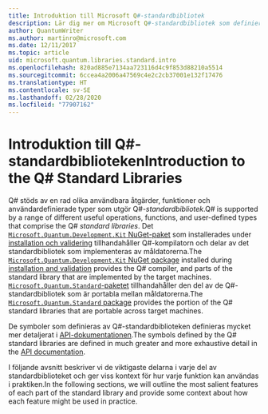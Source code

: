 ```yaml
---
title: Introduktion till Microsoft Q#-standardbibliotek
description: Lär dig mer om Microsoft Q#-standardbibliotek som definierar de åtgärder, funktioner och datatyper som används i kvantprogram.
author: QuantumWriter
ms.author: martinro@microsoft.com
ms.date: 12/11/2017
ms.topic: article
uid: microsoft.quantum.libraries.standard.intro
ms.openlocfilehash: 820ad885e7134aa723116d4c9f853d88210a5514
ms.sourcegitcommit: 6ccea4a2006a47569c4e2c2cb37001e132f17476
ms.translationtype: HT
ms.contentlocale: sv-SE
ms.lasthandoff: 02/28/2020
ms.locfileid: "77907162"
---
```

# <a name="introduction-to-the-q-standard-libraries"></a><span data-ttu-id="fc9d3-103">Introduktion till Q#-standardbiblioteken</span><span class="sxs-lookup"><span data-stu-id="fc9d3-103">Introduction to the Q# Standard Libraries</span></span> #

<span data-ttu-id="fc9d3-104">Q# stöds av en rad olika användbara åtgärder, funktioner och användardefinierade typer som utgör Q#-*standardbibliotek*.</span><span class="sxs-lookup"><span data-stu-id="fc9d3-104">Q# is supported by a range of different useful operations, functions, and user-defined types that comprise the Q# *standard libraries*.</span></span>
<span data-ttu-id="fc9d3-105">Det [`Microsoft.Quantum.Development.Kit` NuGet-paket](https://www.nuget.org/packages/microsoft.quantum.development.kit) som installerades under [installation och validering](xref:microsoft.quantum.install) tillhandahåller Q#-kompilatorn och delar av det standardbibliotek som implementeras av måldatorerna.</span><span class="sxs-lookup"><span data-stu-id="fc9d3-105">The [`Microsoft.Quantum.Development.Kit` NuGet package](https://www.nuget.org/packages/microsoft.quantum.development.kit) installed during [installation and validation](xref:microsoft.quantum.install) provides the Q# compiler, and parts of the standard library that are implemented by the target machines.</span></span>
<span data-ttu-id="fc9d3-106">[`Microsoft.Quantum.Standard`-paketet](https://www.nuget.org/packages/microsoft.quantum.standard) tillhandahåller den del av de Q#-standardbibliotek som är portabla mellan måldatorerna.</span><span class="sxs-lookup"><span data-stu-id="fc9d3-106">The [`Microsoft.Quantum.Standard` package](https://www.nuget.org/packages/microsoft.quantum.standard) provides the portion of the Q# standard libraries that are portable across target machines.</span></span>

<span data-ttu-id="fc9d3-107">De symboler som definieras av Q#-standardbiblioteken definieras mycket mer detaljerat i [API-dokumentationen](xref:microsoft.quantum.standardlibsintro).</span><span class="sxs-lookup"><span data-stu-id="fc9d3-107">The symbols defined by the Q# standard libraries are defined in much greater and more exhaustive detail in the [API documentation](xref:microsoft.quantum.standardlibsintro).</span></span>

<span data-ttu-id="fc9d3-108">I följande avsnitt beskriver vi de viktigaste delarna i varje del av standardbiblioteket och ger viss kontext för hur varje funktion kan användas i praktiken.</span><span class="sxs-lookup"><span data-stu-id="fc9d3-108">In the following sections, we will outline the most salient features of each part of the standard library and provide some context about how each feature might be used in practice.</span></span>
